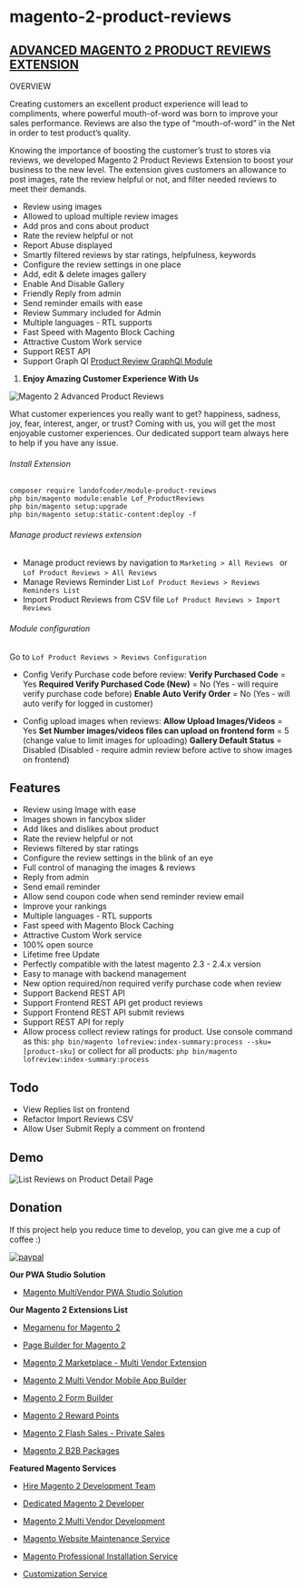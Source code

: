 # magento-2-product-reviews
## [ADVANCED MAGENTO 2 PRODUCT REVIEWS EXTENSION](https://landofcoder.com/advanced-magento-2-product-reviews.html/)

OVERVIEW

Creating customers an excellent product experience will lead to compliments, where powerful mouth-of-word was born to improve your sales performance. Reviews are also the type of “mouth-of-word” in the Net in order to test product’s quality.

Knowing the importance of boosting the customer’s trust to stores via reviews, we developed Magento 2 Product Reviews Extension to boost your business to the new level. The extension gives customers an allowance to post images, rate the review helpful or not, and filter needed reviews to meet their demands.

- Review using images
- Allowed to upload multiple review images
- Add pros and cons about product
- Rate the review helpful or not
- Report Abuse displayed
- Smartly filtered reviews by star ratings, helpfulness, keywords
- Configure the review settings in one place
- Add, edit & delete images gallery
- Enable And Disable Gallery
- Friendly Reply from admin
- Send reminder emails with ease
- Review Summary included for Admin
- Multiple languages - RTL supports
- Fast Speed with Magento Block Caching
- Attractive Custom Work service
- Support REST API
- Support Graph Ql [Product Review GraphQl Module](https://github.com/landofcoder/module-product-reviews-graph-ql)

1. **Enjoy Amazing Customer Experience With Us**

![Magento 2 Advanced Product Reviews](./assets/product-review-logo.png)

What customer experiences you really want to get? happiness, sadness, joy, fear, interest, anger, or trust? Coming with us, you will get the most enjoyable customer experiences. Our dedicated support team always here to help if you have any issue.

###### Install Extension
```
composer require landofcoder/module-product-reviews
php bin/magento module:enable Lof_ProductReviews
php bin/magento setup:upgrade
php bin/magento setup:static-content:deploy -f

```

###### Manage product reviews extension

- Manage product reviews by navigation to ```Marketing > All Reviews ``` or ```Lof Product Reviews > All Reviews ```
- Manage Reviews Reminder List ```Lof Product Reviews > Reviews Reminders List ```
- Import Product Reviews from CSV file ```Lof Product Reviews > Import Reviews ```

###### Module configuration

Go to ```Lof Product Reviews > Reviews Configuration ```

- Config Verify Purchase code before review:
**Verify Purchased Code** = Yes
**Required Verify Purchased Code (New)** = No (Yes - will require verify purchase code before)
**Enable Auto Verify Order** = No (Yes - will auto verify for logged in customer)

- Config upload images when reviews:
**Allow Upload Images/Videos** = Yes
**Set Number images/videos files can upload on frontend form** = 5 (change value to limit images for uploading)
**Gallery Default Status** = Disabled (Disabled - require admin review before active to show images on frontend)

## Features
- Review using Image with ease
- Images shown in fancybox slider
- Add likes and dislikes about product
- Rate the review helpful or not
- Reviews filtered by star ratings
- Configure the review settings in the blink of an eye
- Full control of managing the images & reviews
- Reply from admin
- Send email reminder
- Allow send coupon code when send reminder review email
- Improve your rankings
- Multiple languages - RTL supports
- Fast speed with Magento Block Caching
- Attractive Custom Work service
- 100% open source
- Lifetime free Update
- Perfectly compatible with the latest magento 2.3 - 2.4.x version
- Easy to manage with backend management
- New option required/non required verify purchase code when review
- Support Backend REST API
- Support Frontend REST API get product reviews
- Support Frontend REST API submit reviews
- Support REST API for reply
- Allow process collect review ratings for product. 
Use console command as this: ```php bin/magento lofreview:index-summary:process --sku=[product-sku]``` or collect for all products: ```php bin/magento lofreview:index-summary:process```


## Todo
- View Replies list on frontend
- Refactor Import Reviews CSV
- Allow User Submit Reply a comment on frontend

## Demo

![List Reviews on Product Detail Page](./assets/demo.png)

## Donation

If this project help you reduce time to develop, you can give me a cup of coffee :) 

[![paypal](https://www.paypalobjects.com/en_US/i/btn/btn_donateCC_LG.gif)](https://www.paypal.com/paypalme/allorderdesk)

**Our PWA Studio Solution**
* [Magento MultiVendor PWA Studio Solution](https://landofcoder.com/magento-multivendor-marketplace-pwa-studio-solution.html)

**Our Magento 2 Extensions List**

* [Megamenu for Magento 2](https://landofcoder.com/magento-2-mega-menu-pro.html/)

* [Page Builder for Magento 2](https://landofcoder.com/magento-2-page-builder.html/)

* [Magento 2 Marketplace - Multi Vendor Extension](https://landofcoder.com/magento-2-marketplace-extension.html/)

* [Magento 2 Multi Vendor Mobile App Builder](https://landofcoder.com/magento-2-multi-vendor-mobile-app.html/)

* [Magento 2 Form Builder](https://landofcoder.com/magento-2-form-builder.html/)

* [Magento 2 Reward Points](https://landofcoder.com/magento-2-reward-points.html/)

* [Magento 2 Flash Sales - Private Sales](https://landofcoder.com/magento-2-flash-sale.html)

* [Magento 2 B2B Packages](https://landofcoder.com/magento-2-b2b-extension-package.html)


**Featured Magento Services**

* [Hire Magento 2 Development Team](https://landofcoder.com/magento-2-create-online-store/)

* [Dedicated Magento 2 Developer](https://landofcoder.com/magento-support-ticket.html/)

* [Magento 2 Multi Vendor Development](https://landofcoder.com/magento-2-create-marketplace/)

* [Magento Website Maintenance Service](https://landofcoder.com/magento-2-customization-service/)

* [Magento Professional Installation Service](https://landofcoder.com/magento-2-installation-service.html)

* [Customization Service](https://landofcoder.com/magento-customization-service.html)
